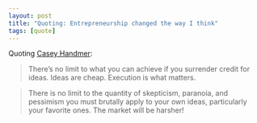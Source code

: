 ```yaml
---
layout: post
title: "Quoting: Entrepreneurship changed the way I think"
tags: [quote]
---
```


Quoting [Casey Handmer](https://caseyhandmer.wordpress.com/2024/09/04/entrepreneurship-changed-the-way-i-think/):

> There’s no limit to what you can achieve if you surrender credit for ideas. Ideas are cheap. Execution is what matters.

> There is no limit to the quantity of skepticism, paranoia, and pessimism you must brutally apply to your own ideas, particularly your favorite ones. The market will be harsher!
